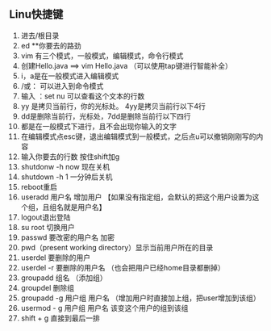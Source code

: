 ## Linu快捷键

1. 进去/根目录
2. ed **你要去的路劲
3. vim 有三个模式，一般模式，编辑模式，命令行模式
4. 创建Hello.java ==>  vim Hello.java （可以使用tap键进行智能补全）
5. i，a是在一般模式进入编辑模式
6. /或： 可以进入到命令模式
7. 输入 ：set nu 可以查看这个文本的行数
8. yy 是拷贝当前行，你的光标处。 4yy是拷贝当前行以下4行
9. dd是删除当前行，光标处，7dd是删除当前行以下四行
10. 都是在一般模式下进行，且不会出现你输入的文字
11. 在编辑模式点esc键，退出编辑模式到一般模式，之后点u可以撤销刚刚写的内容
12. 输入你要去的行数 按住shift加g
13. shutdonw -h now 现在关机
14. shutdown -h 1 一分钟后关机
15. reboot重启
16. useradd   用户名    增加用户  【如果没有指定组，会默认的把这个用户设置为这个组，且组名就是用户名】
17. logout退出登陆
18. su  root         切换用户
19. passwd  要改密的用户名          加密
20. pwd（present working directory）显示当前用户所在的目录
20. userdel 要删除的用户
20. userdel  -r 要删除的用户名 （也会把用户已经home目录都删掉）
20. groupadd 组名 （添加组）
20. groupdel              删除组
20. groupadd -g 用户组 用户名   （增加用户时直接加上组，把user增加到该组）
20. usermod - g 用户组 用户名     该变这个用户的组到该组
20. shift + g 直接到最后一排

